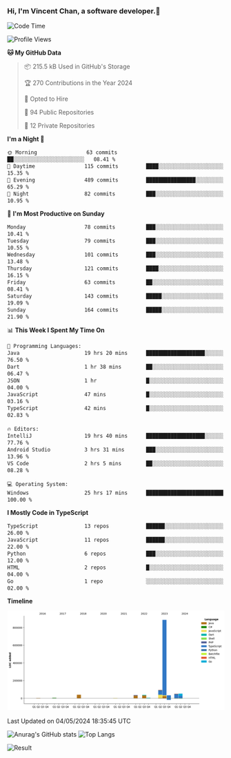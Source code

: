 ### Hi, I'm Vincent Chan, a software developer.👋

<!--
**hkvincent/hkvincent** is a ✨ _special_ ✨ repository because its `README.md` (this file) appears on your GitHub profile.

Here are some ideas to get you started:

- 🔭 I’m currently working on ...
- 🌱 I’m currently learning ...
- 👯 I’m looking to collaborate on ...
- 🤔 I’m looking for help with ...
- 💬 Ask me about ...
- 📫 How to reach me: ...
- 😄 Pronouns: ...
- ⚡ Fun fact: ...
-->
<!--START_SECTION:waka-->
![Code Time](http://img.shields.io/badge/Code%20Time-1%2C106%20hrs%2053%20mins-blue)

![Profile Views](http://img.shields.io/badge/Profile%20Views-5-blue)

**🐱 My GitHub Data** 

> 📦 215.5 kB Used in GitHub's Storage 
 > 
> 🏆 270 Contributions in the Year 2024
 > 
> 💼 Opted to Hire
 > 
> 📜 94 Public Repositories 
 > 
> 🔑 12 Private Repositories 
 > 
**I'm a Night 🦉** 

```text
🌞 Morning                63 commits          ██░░░░░░░░░░░░░░░░░░░░░░░   08.41 % 
🌆 Daytime                115 commits         ████░░░░░░░░░░░░░░░░░░░░░   15.35 % 
🌃 Evening                489 commits         ████████████████░░░░░░░░░   65.29 % 
🌙 Night                  82 commits          ███░░░░░░░░░░░░░░░░░░░░░░   10.95 % 
```
📅 **I'm Most Productive on Sunday** 

```text
Monday                   78 commits          ███░░░░░░░░░░░░░░░░░░░░░░   10.41 % 
Tuesday                  79 commits          ███░░░░░░░░░░░░░░░░░░░░░░   10.55 % 
Wednesday                101 commits         ███░░░░░░░░░░░░░░░░░░░░░░   13.48 % 
Thursday                 121 commits         ████░░░░░░░░░░░░░░░░░░░░░   16.15 % 
Friday                   63 commits          ██░░░░░░░░░░░░░░░░░░░░░░░   08.41 % 
Saturday                 143 commits         █████░░░░░░░░░░░░░░░░░░░░   19.09 % 
Sunday                   164 commits         █████░░░░░░░░░░░░░░░░░░░░   21.90 % 
```


📊 **This Week I Spent My Time On** 

```text
💬 Programming Languages: 
Java                     19 hrs 20 mins      ███████████████████░░░░░░   76.50 % 
Dart                     1 hr 38 mins        ██░░░░░░░░░░░░░░░░░░░░░░░   06.47 % 
JSON                     1 hr                █░░░░░░░░░░░░░░░░░░░░░░░░   04.00 % 
JavaScript               47 mins             █░░░░░░░░░░░░░░░░░░░░░░░░   03.16 % 
TypeScript               42 mins             █░░░░░░░░░░░░░░░░░░░░░░░░   02.83 % 

🔥 Editors: 
IntelliJ                 19 hrs 40 mins      ███████████████████░░░░░░   77.76 % 
Android Studio           3 hrs 31 mins       ███░░░░░░░░░░░░░░░░░░░░░░   13.96 % 
VS Code                  2 hrs 5 mins        ██░░░░░░░░░░░░░░░░░░░░░░░   08.28 % 

💻 Operating System: 
Windows                  25 hrs 17 mins      █████████████████████████   100.00 % 
```

**I Mostly Code in TypeScript** 

```text
TypeScript               13 repos            ██████░░░░░░░░░░░░░░░░░░░   26.00 % 
JavaScript               11 repos            ██████░░░░░░░░░░░░░░░░░░░   22.00 % 
Python                   6 repos             ███░░░░░░░░░░░░░░░░░░░░░░   12.00 % 
HTML                     2 repos             █░░░░░░░░░░░░░░░░░░░░░░░░   04.00 % 
Go                       1 repo              ░░░░░░░░░░░░░░░░░░░░░░░░░   02.00 % 
```



**Timeline**

![Lines of Code chart](https://raw.githubusercontent.com/hkvincent/hkvincent/main/assets/bar_graph.png)


 Last Updated on 04/05/2024 18:35:45 UTC
<!--END_SECTION:waka-->
![Anurag's GitHub stats](https://github-readme-stats.vercel.app/api?username=hkvincent&rank_icon=github&hide=contribs,prs)
![Top Langs](https://github-readme-stats.vercel.app/api/top-langs/?username=hkvincent&layout=compact)

![Result](https://image-keeper.vincentchan.workers.dev/file/eff033ac20714fe72c62b.png)
